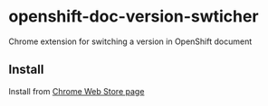 # openshift-doc-version-swticher

Chrome extension for switching a version in OpenShift document

## Install

Install from [Chrome Web Store page](https://chrome.google.com/webstore/detail/openshift-doc-version-swi/pknnhhlamimohikanaallfjcoaaglnjl)